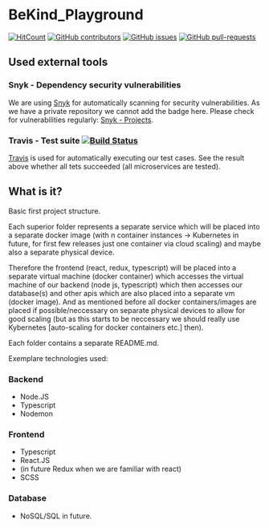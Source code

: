 # BeKind_Playground 
[![HitCount](http://hits.dwyl.com/wsdt/BeKind_Playground.svg)](http://hits.dwyl.com/wsdt/BeKind_Playground) [![GitHub contributors](https://img.shields.io/github/contributors/wsdt/BeKind_Playground.svg)](https://GitHub.com/wsdt/BeKind_Playground/graphs/contributors/) [![GitHub issues](https://img.shields.io/github/issues/wsdt/BeKind_Playground.svg)](https://GitHub.com/wsdt/BeKind_Playground/issues/) [![GitHub pull-requests](https://img.shields.io/github/issues-pr/wsdt/BeKind_Playground.svg)](https://GitHub.com/wsdt/BeKind_Playground/pull/)

## Used external tools 
### Snyk - Dependency security vulnerabilities
We are using [Snyk](https://snyk.io) for automatically scanning for security vulnerabilities. As we have a private repository we cannot add the badge here. Please check for vulnerabilities regularly: [Snyk - Projects](https://app.snyk.io/org/wsdt/projects). 

### Travis - Test suite [![Build Status](https://travis-ci.com/wsdt/BeKind_Playground.svg?token=DRpYu6MjKAo2SePYFzpo&branch=master)](https://travis-ci.com/wsdt/BeKind_Playground)
[Travis](https://travis-ci.com) is used for automatically executing our test cases. See the result above whether all tets succeeded (all microservices are tested). 

## What is it?
Basic first project structure. 

Each superior folder represents a separate service which will be placed into a separate docker image (with n container instances -> Kubernetes in future, for first few releases just one container via cloud scaling) and maybe also a separate physical device. 

Therefore the frontend (react, redux, typescript) will be placed into a separate virtual machine (docker container) which accesses the virtual machine of our backend (node js, typescript) which then accesses our database(s) and other apis which are also placed into a separate vm (docker image). And as mentioned before all docker containers/images are placed if possible/neccessary on separate physical devices to allow for good scaling (but as this starts to be neccessary we should really use Kybernetes [auto-scaling for docker containers etc.] then).

Each folder contains a separate README.md. 

Exemplare technologies used: 
### Backend
- Node.JS
- Typescript
- Nodemon

### Frontend
- Typescript
- React.JS
- (in future Redux when we are familiar with react)
- SCSS

### Database
- NoSQL/SQL in future. 

